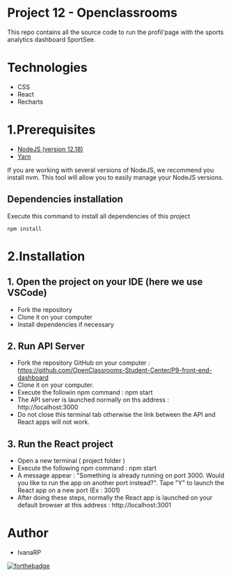 # Project 12 - Openclassrooms

This repo contains all the source code to run the profil'page with the sports analytics dashboard SportSee.

# Technologies

* CSS
* React
* Recharts

# 1.Prerequisites
* [NodeJS (version 12.18)](https://nodejs.org/en/)
* [Yarn](https://yarnpkg.com/)

If you are working with several versions of NodeJS, we recommend you install nvm. This tool will allow you to easily manage your NodeJS versions.

## Dependencies installation

Execute this command to install all dependencies of this project


```
npm install
```

# 2.Installation

##  1. Open the project on your IDE (here we use VSCode)
* Fork the repository
* Clone it on your computer
* Install dependencies if necessary

## 2. Run API Server
* Fork the repository GitHub on your computer : https://github.com/OpenClassrooms-Student-Center/P9-front-end-dashboard
* Clone it on your computer.
* Execute the followin npm command : npm start
* The API server is launched normally on ths address : http://localhost:3000
* Do not close this terminal tab otherwise the link between the API and React apps will not work.

## 3. Run the React project
* Open a new terminal ( project folder )
* Execute the following npm command : npm start
* A message appear : "Something is already running on port 3000. Would you like to run the app on another port instead?". Tape "Y" to launch the React app on a new port (Ex : 3001)
* After doing these steps, normally the React app is launched on your default browser at this address : http://localhost:3001


# Author

* IvanaRP

[![forthebadge](https://forthebadge.com/images/badges/built-with-love.svg)](https://forthebadge.com)
